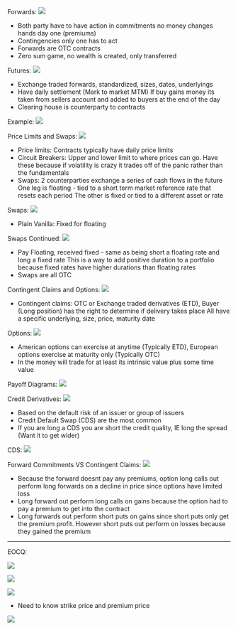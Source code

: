 


Forwards:
![](https://i.imgur.com/H3EzbIp.png)
- Both party have to have action in commitments
  no money changes hands day one (premiums)
- Contingencies only one has to act
- Forwards are OTC contracts
- Zero sum game, no wealth is created, only transferred 



Futures:
![](https://i.imgur.com/9onSZ1w.png)
- Exchange traded forwards, standardized, sizes, dates, underlyings
- Have daily settlement (Mark to market MTM) 
  If buy gains money its taken from sellers account and added to buyers at the end of the day
- Clearing house is counterparty to contracts


Example:
![](https://i.imgur.com/YrenjhT.png)



Price Limits and Swaps:
![](https://i.imgur.com/1MyA2EW.png)
- Price limits: Contracts typically have daily price limits
- Circuit Breakers: Upper and lower limit to where prices can go. Have these because if volatility is crazy it trades off of the panic rather than the fundamentals 
- Swaps: 2 counterparties exchange a series of cash flows in the future
  One leg is floating - tied to a short term market reference rate that resets each period
  The other is fixed or tied to a different asset or rate


Swaps:
![](https://i.imgur.com/jEbOxyy.png)
- Plain Vanilla: Fixed for floating


Swaps Continued:
![](https://i.imgur.com/V42sO2R.png)
- Pay Floating, received fixed - same as being short a floating rate and long a fixed rate
  This is a way to add positive duration to a portfolio because fixed rates have higher durations than floating rates
- Swaps are all OTC



Contingent Claims and Options:
![](https://i.imgur.com/4VYN5lt.png)
- Contingent claims: OTC or Exchange traded derivatives (ETD), Buyer (Long position) has the right to determine if delivery takes place
  All have a specific underlying, size, price, maturity date


Options:
![](https://i.imgur.com/4AtJTeG.png)
- American options can exercise at anytime (Typically ETD), European options exercise at maturity only (Typically OTC)
- In the money will trade for at least its intrinsic value plus some time value



Payoff Diagrams:
![](https://i.imgur.com/QUvAyFb.png)



Credit Derivatives:
![](https://i.imgur.com/f1UHGa3.png)
- Based on the default risk of an issuer or group of issuers
- Credit Default Swap (CDS) are the most common
- If you are long a CDS you are short the credit quality, IE long the spread (Want it to get wider)



CDS:
![](https://i.imgur.com/xehYRFR.png)



Forward Commitments VS Contingent Claims:
![](https://i.imgur.com/Sg9N6Oq.png)
- Because the forward doesnt pay any premiums, option long calls out perform long forwards on a decline in price since options have limited loss
- Long forward out perform long calls on gains because the option had to pay a premium to get into the contract
- Long forwards out perform short puts on gains since short puts only get the premium profit. However short puts out perform on losses because they gained the premium

___
EOCQ:


![](https://i.imgur.com/3vzdhAx.png)



![](https://i.imgur.com/7tm7rkG.png)



![](https://i.imgur.com/Y3S9ffq.png)
- Need to know strike price and premium price



![](https://i.imgur.com/k36o7ad.png)
